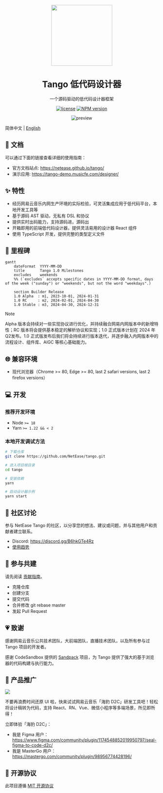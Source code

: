 <p align="center">
  <img width="200" src="https://p6.music.126.net/obj/wonDlsKUwrLClGjCm8Kx/30218210645/b186/3974/338b/2ddfa3cd042cf988ca452686552f8462.png" />
</p>

<h1 align="center">Tango 低代码设计器</h1>
<div align="center">

一个源码驱动的低代码设计器框架

[![license](https://img.shields.io/badge/license-MIT-blue.svg)](https://github.com/NetEase/tango/blob/main/LICENSE)
[![NPM version](https://img.shields.io/npm/v/@music163/tango-designer.svg?style=flat-square)](http://npmjs.org/package/@music163/tango-designer)

<img src="https://p6.music.126.net/obj/wonDlsKUwrLClGjCm8Kx/30108735057/7ba9/dced/9ac3/420f6e04b371dd47de06e7d71142560d.gif" alt="preview" />

</div>

简体中文 | [English](/README.md)

## 📄 文档

可以通过下面的链接查看详细的使用指南：

- 官方文档站点: <https://netease.github.io/tango/>
- 演示应用: <https://tango-demo.musicfe.com/designer/>

## ✨ 特性

- 经历网易云音乐内网生产环境的实际检验，可灵活集成应用于低代码平台，本地开发工具等
- 基于源码 AST 驱动，无私有 DSL 和协议
- 提供实时出码能力，支持源码进，源码出
- 开箱即用的前端低代码设计器，提供灵活易用的设计器 React 组件
- 使用 TypeScript 开发，提供完整的类型定义文件

## 🎯 里程碑

```mermaid
gantt
    dateFormat  YYYY-MM-DD
    title       Tango 1.0 Milestones
    excludes    weekends
    %% (`excludes` accepts specific dates in YYYY-MM-DD format, days of the week ("sunday") or "weekends", but not the word "weekdays".)

    section Builder Release
    1.0 Alpha  : m1, 2023-10-01, 2024-01-31
    1.0 RC     : m2, 2024-02-01, 2024-04-30
    1.0 Stable : m3, 2024-04-30, 2024-12-31
```

> [!NOTE]
> Alpha 版本会持续对一些实现协议进行优化，并持续融合网易内网版本中的新增特性；RC 版本将会提供基本稳定的解析协议和实现；1.0 正式版本计划在 2024 年Q2发布。1.0 正式版发布后我们将会持续进行版本迭代，并逐步融入内网版本中的流程设计、组件库、AIGC 等核心基础能力。

## 🌐 兼容环境

- 现代浏览器（Chrome >= 80, Edge >= 80, last 2 safari versions, last 2 firefox versions）

## 💻 开发

### 推荐开发环境

- Node `>= 18`
- Yarn `>= 1.22 && < 2`

### 本地开发调试方法

```bash
# 下载仓库
git clone https://github.com/NetEase/tango.git

# 进入项目根目录
cd tango

# 安装依赖
yarn

# 启动设计器示例
yarn start
```

## 💬 社区讨论

参与 NetEase Tango 的社区，以分享您的想法、建议或问题，并与其他用户和贡献者建立联系。

- Discord: <https://discord.gg/B6hkGTe4Rz>
- [使用趋势](https://npm-compare.com/@music163/tango-helpers,@music163/tango-context,@music163/tango-core,@music163/tango-setting-form,@music163/tango-sandbox,@music163/tango-ui,@music163/tango-designer)

## 🤝 参与共建

请先阅读 [贡献指南](https://docs.github.com/en/get-started/quickstart/contributing-to-projects)。

- 克隆仓库
- 创建分支
- 提交代码
- 合并修改 git rebase master
- 发起 Pull Request

## 💗 致谢

感谢网易云音乐公共技术团队，大前端团队，直播技术团队，以及所有参与过 Tango 项目的开发者。

感谢 CodeSandbox 提供的 [Sandpack](https://sandpack.codesandbox.io/) 项目，为 Tango 提供了强大的基于浏览器的代码构建与执行能力。

## 📣 产品推广

![](https://p5.music.126.net/obj/wonDlsKUwrLClGjCm8Kx/31629770956/da9e/3a74/4e00/7c69cf46a713f1b008bd1243b5b1ab1c.png)

不要再浪费时间还原 UI 啦，快来试试网易云音乐「海豹 D2C」研发工具吧！轻松将设计稿转为代码，支持 React、RN、Vue、微信小程序等多端场景，所见即所得！

立即体验「海豹 D2C」：

- 我是 Figma 用户：<https://www.figma.com/community/plugin/1174548852019950797/seal-figma-to-code-d2c/>
- 我是 MasterGo 用户：<https://mastergo.com/community/plugin/98956774428196/>

## 📄 开源协议

此项目遵循 [MIT 开源协议](./LICENSE)
